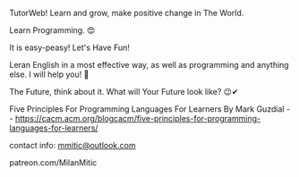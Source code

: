 


TutorWeb! Learn and grow, make positive change in The World. 

Learn Programming. 😍

It is easy-peasy! Let's Have Fun!

Leran English in a most effective way, as well as programming and anything else. I will help you! 🎉

The Future, think about it. What will Your Future look like? 😉✔

Five Principles For Programming Languages For Learners
By Mark Guzdial -- https://cacm.acm.org/blogcacm/five-principles-for-programming-languages-for-learners/

contact info: mmitic@outlook.com

patreon.com/MilanMitic
